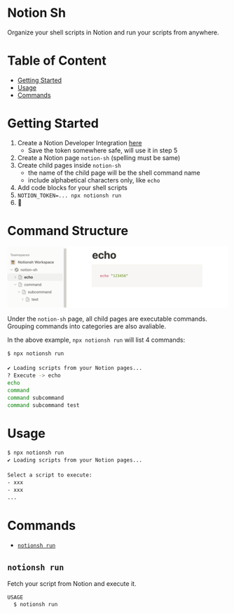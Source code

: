 # Notion Sh

Organize your shell scripts in Notion and run your scripts from anywhere.

<!-- toc -->

# Table of Content

- [Getting Started](#getting-started)
- [Usage](#usage)
- [Commands](#commands)
<!-- tocstop -->

# Getting Started

1. Create a Notion Developer Integration [here](https://www.notion.so/my-integrations)
   - Save the token somewhere safe, will use it in step 5
2. Create a Notion page `notion-sh` (spelling must be same)
3. Create child pages inside `notion-sh`
   - the name of the child page will be the shell command name
   - include alphabetical characters only, like `echo`
4. Add code blocks for your shell scripts
5. `NOTION_TOKEN=... npx notionsh run`
6. 🎉

# Command Structure

![structure](./example.png)

Under the `notion-sh` page, all child pages are executable commands. Grouping commands into categories are also avaliable.

In the above example, `npx notionsh run` will list 4 commands:

```sh
$ npx notionsh run

✔ Loading scripts from your Notion pages...
? Execute -> echo
echo
command
command subcommand
command subcommand test
```

# Usage

<!-- usage -->

```sh
$ npx notionsh run
✔ Loading scripts from your Notion pages...

Select a script to execute:
- xxx
- xxx
...
```

<!-- usagestop -->

# Commands

<!-- commands -->

- [`notionsh run`](#notionsh-run)

## `notionsh run`

Fetch your script from Notion and execute it.

```
USAGE
  $ notionsh run

```
